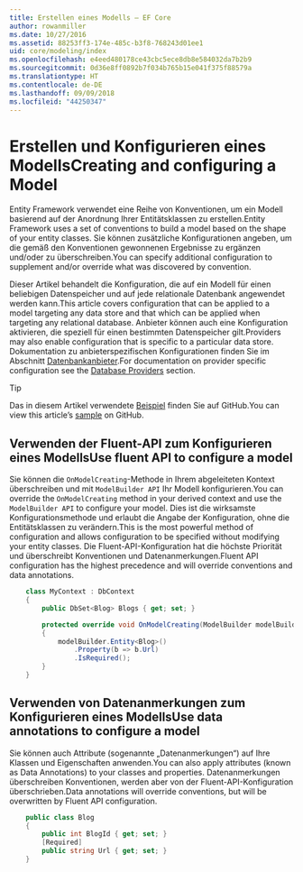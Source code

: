 ```yaml
---
title: Erstellen eines Modells – EF Core
author: rowanmiller
ms.date: 10/27/2016
ms.assetid: 88253ff3-174e-485c-b3f8-768243d01ee1
uid: core/modeling/index
ms.openlocfilehash: e4eed480178ce43cbc5ece8db8e584032da7b2b9
ms.sourcegitcommit: 0d36e8ff0892b7f034b765b15e041f375f88579a
ms.translationtype: HT
ms.contentlocale: de-DE
ms.lasthandoff: 09/09/2018
ms.locfileid: "44250347"
---
```

# <a name="creating-and-configuring-a-model"></a><span data-ttu-id="e4869-102">Erstellen und Konfigurieren eines Modells</span><span class="sxs-lookup"><span data-stu-id="e4869-102">Creating and configuring a Model</span></span>

<span data-ttu-id="e4869-103">Entity Framework verwendet eine Reihe von Konventionen, um ein Modell basierend auf der Anordnung Ihrer Entitätsklassen zu erstellen.</span><span class="sxs-lookup"><span data-stu-id="e4869-103">Entity Framework uses a set of conventions to build a model based on the shape of your entity classes.</span></span> <span data-ttu-id="e4869-104">Sie können zusätzliche Konfigurationen angeben, um die gemäß den Konventionen gewonnenen Ergebnisse zu ergänzen und/oder zu überschreiben.</span><span class="sxs-lookup"><span data-stu-id="e4869-104">You can specify additional configuration to supplement and/or override what was discovered by convention.</span></span>

<span data-ttu-id="e4869-105">Dieser Artikel behandelt die Konfiguration, die auf ein Modell für einen beliebigen Datenspeicher und auf jede relationale Datenbank angewendet werden kann.</span><span class="sxs-lookup"><span data-stu-id="e4869-105">This article covers configuration that can be applied to a model targeting any data store and that which can be applied when targeting any relational database.</span></span> <span data-ttu-id="e4869-106">Anbieter können auch eine Konfiguration aktivieren, die speziell für einen bestimmten Datenspeicher gilt.</span><span class="sxs-lookup"><span data-stu-id="e4869-106">Providers may also enable configuration that is specific to a particular data store.</span></span> <span data-ttu-id="e4869-107">Dokumentation zu anbieterspezifischen Konfigurationen finden Sie im Abschnitt [Datenbankanbieter](../providers/index.md).</span><span class="sxs-lookup"><span data-stu-id="e4869-107">For documentation on provider specific configuration see the [Database Providers](../providers/index.md) section.</span></span>

> [!TIP]  
> <span data-ttu-id="e4869-108">Das in diesem Artikel verwendete [Beispiel](https://github.com/aspnet/EntityFramework.Docs/tree/master/samples) finden Sie auf GitHub.</span><span class="sxs-lookup"><span data-stu-id="e4869-108">You can view this article’s [sample](https://github.com/aspnet/EntityFramework.Docs/tree/master/samples) on GitHub.</span></span>

## <a name="use-fluent-api-to-configure-a-model"></a><span data-ttu-id="e4869-109">Verwenden der Fluent-API zum Konfigurieren eines Modells</span><span class="sxs-lookup"><span data-stu-id="e4869-109">Use fluent API to configure a model</span></span>

<span data-ttu-id="e4869-110">Sie können die `OnModelCreating`-Methode in Ihrem abgeleiteten Kontext überschreiben und mit `ModelBuilder API` Ihr Modell konfigurieren.</span><span class="sxs-lookup"><span data-stu-id="e4869-110">You can override the `OnModelCreating` method in your derived context and use the `ModelBuilder API` to configure your model.</span></span> <span data-ttu-id="e4869-111">Dies ist die wirksamste Konfigurationsmethode und erlaubt die Angabe der Konfiguration, ohne die Entitätsklassen zu verändern.</span><span class="sxs-lookup"><span data-stu-id="e4869-111">This is the most powerful method of configuration and allows configuration to be specified without modifying your entity classes.</span></span> <span data-ttu-id="e4869-112">Die Fluent-API-Konfiguration hat die höchste Priorität und überschreibt Konventionen und Datenanmerkungen.</span><span class="sxs-lookup"><span data-stu-id="e4869-112">Fluent API configuration has the highest precedence and will override conventions and data annotations.</span></span>

<!-- [!code-csharp[Main](samples/core/Modeling/FluentAPI/Samples/Required.cs?range=5-15&highlight=5-10)] -->

``` csharp
    class MyContext : DbContext
    {
        public DbSet<Blog> Blogs { get; set; }

        protected override void OnModelCreating(ModelBuilder modelBuilder)
        {
            modelBuilder.Entity<Blog>()
                .Property(b => b.Url)
                .IsRequired();
        }
    }
```

## <a name="use-data-annotations-to-configure-a-model"></a><span data-ttu-id="e4869-113">Verwenden von Datenanmerkungen zum Konfigurieren eines Modells</span><span class="sxs-lookup"><span data-stu-id="e4869-113">Use data annotations to configure a model</span></span>

<span data-ttu-id="e4869-114">Sie können auch Attribute (sogenannte „Datenanmerkungen“) auf Ihre Klassen und Eigenschaften anwenden.</span><span class="sxs-lookup"><span data-stu-id="e4869-114">You can also apply attributes (known as Data Annotations) to your classes and properties.</span></span> <span data-ttu-id="e4869-115">Datenanmerkungen überschreiben Konventionen, werden aber von der Fluent-API-Konfiguration überschrieben.</span><span class="sxs-lookup"><span data-stu-id="e4869-115">Data annotations will override conventions, but will be overwritten by Fluent API configuration.</span></span>

<!-- [!code-csharp[Main](samples/core/Modeling/DataAnnotations/Samples/Required.cs?range=11-16&highlight=4)] -->
``` csharp
    public class Blog
    {
        public int BlogId { get; set; }
        [Required]
        public string Url { get; set; }
    }
```
